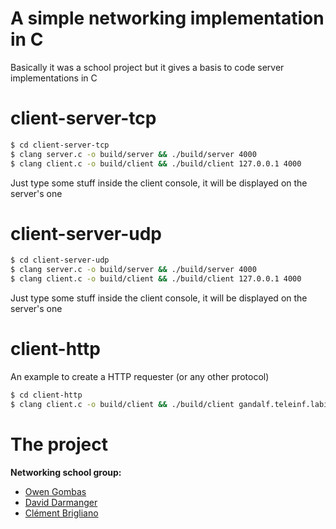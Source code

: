 # A simple networking implementation in C
Basically it was a school project but it gives a basis to code server implementations in C

# client-server-tcp
```bash
$ cd client-server-tcp
$ clang server.c -o build/server && ./build/server 4000
$ clang client.c -o build/client && ./build/client 127.0.0.1 4000
```  
Just type some stuff inside the client console, it will be displayed on the server's one

# client-server-udp
```bash
$ cd client-server-udp
$ clang server.c -o build/server && ./build/server 4000
$ clang client.c -o build/client && ./build/client 127.0.0.1 4000
```  
Just type some stuff inside the client console, it will be displayed on the server's one

# client-http
An example to create a HTTP requester (or any other protocol)
```bash
$ cd client-http
$ clang client.c -o build/client && ./build/client gandalf.teleinf.labinfo.eiaj.ch 80
```

# The project
**Networking school group:**
- [Owen Gombas](https://github.com/OwenCalvin)
- [David Darmanger](https://github.com/darmangerd)
- [Clément Brigliano](https://github.com/clms0u)

